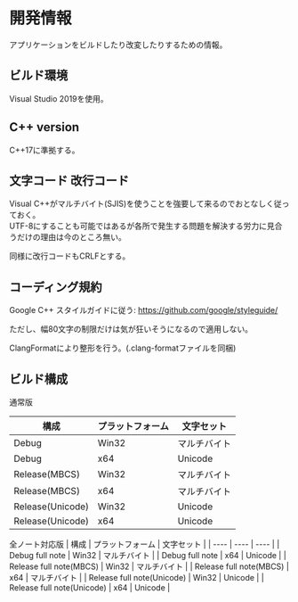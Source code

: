 # 開発情報

アプリケーションをビルドしたり改変したりするための情報。

## ビルド環境

Visual Studio 2019を使用。

## C++ version

C++17に準拠する。

## 文字コード 改行コード

Visual C++がマルチバイト(SJIS)を使うことを強要して来るのでおとなしく従っておく。<br>
UTF-8にすることも可能ではあるが各所で発生する問題を解決する労力に見合うだけの理由は今のところ無い。

同様に改行コードもCRLFとする。

## コーディング規約

Google C++ スタイルガイドに従う: https://github.com/google/styleguide/

ただし、幅80文字の制限だけは気が狂いそうになるので適用しない。

ClangFormatにより整形を行う。(.clang-formatファイルを同梱)

## ビルド構成

通常版

| 構成 | プラットフォーム | 文字セット |
| ---- | ---- | ---- |
| Debug | Win32 | マルチバイト |
| Debug | x64 | Unicode |
| Release(MBCS) | Win32 | マルチバイト |
| Release(MBCS) | x64 | マルチバイト |
| Release(Unicode) | Win32 | Unicode |
| Release(Unicode) | x64 | Unicode |

全ノート対応版
| 構成 | プラットフォーム | 文字セット |
| ---- | ---- | ---- |
| Debug full note | Win32 | マルチバイト |
| Debug full note | x64 | Unicode |
| Release full note(MBCS) | Win32 | マルチバイト |
| Release full note(MBCS) | x64 | マルチバイト |
| Release full note(Unicode) | Win32 | Unicode |
| Release full note(Unicode) | x64 | Unicode |

